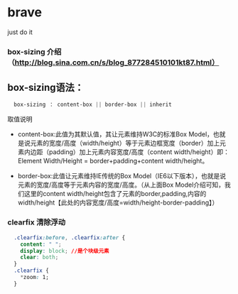 # brave
just do it


### box-sizing 介绍（http://blog.sina.com.cn/s/blog_877284510101kt87.html）
## box-sizing语法：
```css
  box-sizing ： content-box || border-box || inherit
```

取值说明

* content-box:此值为其默认值，其让元素维持W3C的标准Box Model，也就是说元素的宽度/高度（width/height）等于元素边框宽度（border）加上元素内边距（padding）加上元素内容宽度/高度（content width/height）即：Element Width/Height = border+padding+content width/height。

* border-box:此值让元素维持IE传统的Box Model（IE6以下版本），也就是说元素的宽度/高度等于元素内容的宽度/高度。（从上面Box Model介绍可知，我们这里的content width/height包含了元素的border,padding,内容的width/height【此处的内容宽度/高度=width/height-border-padding】）

### clearfix 清除浮动
```css
  .clearfix:before, .clearfix:after {
    content: " ";
    display: block; //是个块级元素
    clear: both;
  }
  .clearfix {
    *zoom: 1;
  }
```
